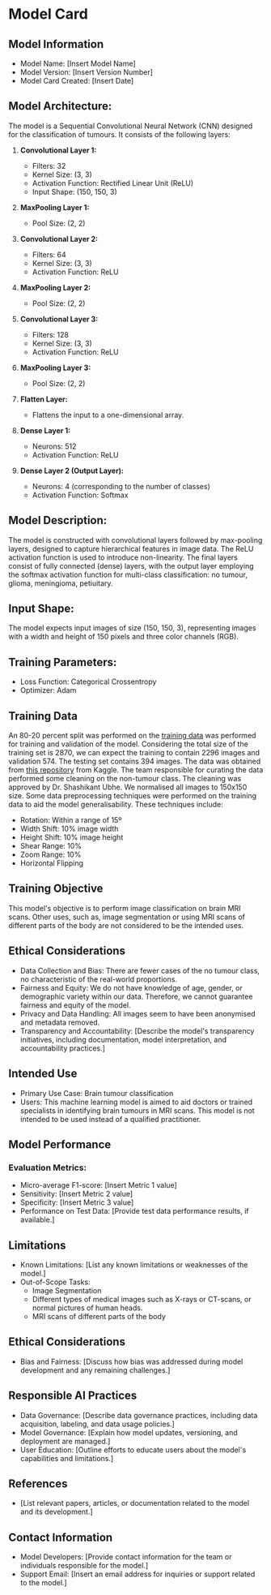 # Model Card
## Model Information
- Model Name: [Insert Model Name]
- Model Version: [Insert Version Number]
- Model Card Created: [Insert Date]

## Model Architecture:

The model is a Sequential Convolutional Neural Network (CNN) designed for the classification of tumours. It consists of the following layers:

1. **Convolutional Layer 1:**
   - Filters: 32
   - Kernel Size: (3, 3)
   - Activation Function: Rectified Linear Unit (ReLU)
   - Input Shape: (150, 150, 3)

2. **MaxPooling Layer 1:**
   - Pool Size: (2, 2)

3. **Convolutional Layer 2:**
   - Filters: 64
   - Kernel Size: (3, 3)
   - Activation Function: ReLU

4. **MaxPooling Layer 2:**
   - Pool Size: (2, 2)

5. **Convolutional Layer 3:**
   - Filters: 128
   - Kernel Size: (3, 3)
   - Activation Function: ReLU

6. **MaxPooling Layer 3:**
   - Pool Size: (2, 2)

7. **Flatten Layer:**
   - Flattens the input to a one-dimensional array.

8. **Dense Layer 1:**
   - Neurons: 512
   - Activation Function: ReLU

9. **Dense Layer 2 (Output Layer):**
   - Neurons: 4 (corresponding to the number of classes)
   - Activation Function: Softmax

## Model Description:

The model is constructed with convolutional layers followed by max-pooling layers, designed to capture hierarchical features in image data. The ReLU activation function is used to introduce non-linearity. The final layers consist of fully connected (dense) layers, with the output layer employing the softmax activation function for multi-class classification: no tumour, glioma, meningioma, petiuitary.

## Input Shape:

The model expects input images of size (150, 150, 3), representing images with a width and height of 150 pixels and three color channels (RGB).

## Training Parameters:

- Loss Function: Categorical Crossentropy
- Optimizer: Adam

## Training Data
An 80-20 percent split was performed on the [training data]([url](https://dagshub.com/norhther/MLOps-braint/src/main/data/raw/Training)) was performed for training and validation of the model. Considering the total size of the training set is 2870, we can expect the training to contain 2296 images and validation 574. The testing set contains 394 images. The data was obtained from [this repository]([url](https://www.kaggle.com/datasets/sartajbhuvaji/brain-tumor-classification-mri#:~:text=Repo%3A-,GitHub,-Read%20Me%3A)) from Kaggle. The team responsible for curating the data performed some cleaning on the non-tumour class. The cleaning was approved by Dr. Shashikant Ubhe. We normalised all images to 150x150 size. Some data preprocessing techniques were performed on the training data to aid the model generalisability. These techniques include:
- Rotation: Within a range of 15º
- Width Shift: 10% image width
- Height Shift: 10% image height
- Shear Range: 10%
- Zoom Range: 10%
- Horizontal Flipping

## Training Objective
This model's objective is to perform image classification on brain MRI scans. Other uses, such as, image segmentation or using MRI scans of different parts of the body are not considered to be the intended uses.

## Ethical Considerations
- Data Collection and Bias: There are fewer cases of the no tumour class, no characteristic of the real-world proportions.  
- Fairness and Equity: We do not have knowledge of age, gender, or demographic variety within our data. Therefore, we cannot guarantee fairness and equity of the model. 
- Privacy and Data Handling: All images seem to have been anonymised and metadata removed.
- Transparency and Accountability: [Describe the model's transparency initiatives, including documentation, model interpretation, and accountability practices.]
## Intended Use
- Primary Use Case: Brain tumour classification
- Users: This machine learning model is aimed to aid doctors or trained specialists in identifying brain tumours in MRI scans. This model is not intended to be used instead of a qualified practitioner.  

## Model Performance
### Evaluation Metrics:
- Micro-average F1-score: [Insert Metric 1 value]
- Sensitivity: [Insert Metric 2 value]
- Specificity: [Insert Metric 3 value]
- Performance on Test Data: [Provide test data performance results, if available.]

## Limitations
- Known Limitations: [List any known limitations or weaknesses of the model.]
- Out-of-Scope Tasks:
  - Image Segmentation
  - Different types of medical images such as X-rays or CT-scans, or normal pictures of human heads. 
  - MRI scans of different parts of the body  
  
## Ethical Considerations
- Bias and Fairness: [Discuss how bias was addressed during model development and any remaining challenges.]
  
## Responsible AI Practices
- Data Governance: [Describe data governance practices, including data acquisition, labeling, and data usage policies.]
- Model Governance: [Explain how model updates, versioning, and deployment are managed.]
- User Education: [Outline efforts to educate users about the model's capabilities and limitations.]
## References
- [List relevant papers, articles, or documentation related to the model and its development.]

## Contact Information
- Model Developers: [Provide contact information for the team or individuals responsible for the model.]
- Support Email: [Insert an email address for inquiries or support related to the model.]

